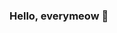 ### Hello, everymeow 👋

<!--I'm Marianna Almeida...


- 🔭 I’m currently working on Alura ...
- 🌱 I’m currently learning JavaScript ...
- I use this space for the development and organization of my project ...

I'm free for questions! :)
-->
